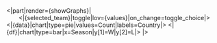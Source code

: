 <br/>
<br/>
<|part|render={showGraphs}|
<center>
<|{selected_team}|toggle|lov={values}|on_change=toggle_choice|>
</center>
<|{data}|chart|type=pie|values=Count|labels=Country|>
<|{df}|chart|type=bar|x=Season|y[1]=W|y[2]=L|>
|>

